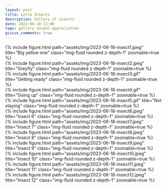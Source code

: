 ```yaml
---
layout: post
title: Lotta Insects
description: Gallery of insects
date: 2023-06-18 11:00
tags: gallery animal-appreciation
giscus_comments: true
---
```


<div class="row">
    <div class="col-5">
        {% include figure.html path="assets/img/2023-06-18-insect1.jpeg" title="Big yellow one" class="img-fluid rounded z-depth-1" zoomable=true %}
    </div>
    <div class="col-6">
        {% include figure.html path="assets/img/2023-06-18-insect2.jpeg" title="Greyfly" class="img-fluid rounded z-depth-1" zoomable=true %}
    </div>
</div>

<div class="row">
    <div class="col-6">
        {% include figure.html path="assets/img/2023-06-18-insect3.gif" title="Getting ready" class="img-fluid rounded z-depth-1" zoomable=true %}
    </div>
    <div class="col-6">
        {% include figure.html path="assets/img/2023-06-18-insect4.gif" title="Going up" class="img-fluid rounded z-depth-1" zoomable=true %}
    </div>
</div>

<div class="row">
    <div class="col-6">
        {% include figure.html path="assets/img/2023-06-18-insect5.gif" title="Not staying" class="img-fluid rounded z-depth-1" zoomable=true %}
    </div>
    <div class="col-6">
        {% include figure.html path="assets/img/2023-06-18-insect6.jpeg" title="Insect 6" class="img-fluid rounded z-depth-1" zoomable=true %}
    </div>
</div>

<div class="row">
    <div class="col-6">
        {% include figure.html path="assets/img/2023-06-18-insect7.jpeg" title="Insect 7" class="img-fluid rounded z-depth-1" zoomable=true %}
    </div>
    <div class="col-6">
        {% include figure.html path="assets/img/2023-06-18-insect8.jpeg" title="Insect 8" class="img-fluid rounded z-depth-1" zoomable=true %}
    </div>
</div>

<div class="row">
    <div class="col-6">
        {% include figure.html path="assets/img/2023-06-18-insect9.jpeg" title="Insect 9" class="img-fluid rounded z-depth-1" zoomable=true %}
    </div>
    <div class="col-3">
        {% include figure.html path="assets/img/2023-06-18-insect10.jpeg" title="Insect 10" class="img-fluid rounded z-depth-1" zoomable=true %}
    </div>
</div>

<div class="row">
    <div class="col-6">
        {% include figure.html path="assets/img/2023-06-18-insect11.jpeg" title="Insect 11" class="img-fluid rounded z-depth-1" zoomable=true %}
    </div>
    <div class="col-6">
        {% include figure.html path="assets/img/2023-06-18-insect12.jpeg" title="Insect 12" class="img-fluid rounded z-depth-1" zoomable=true %}
    </div>
</div>
